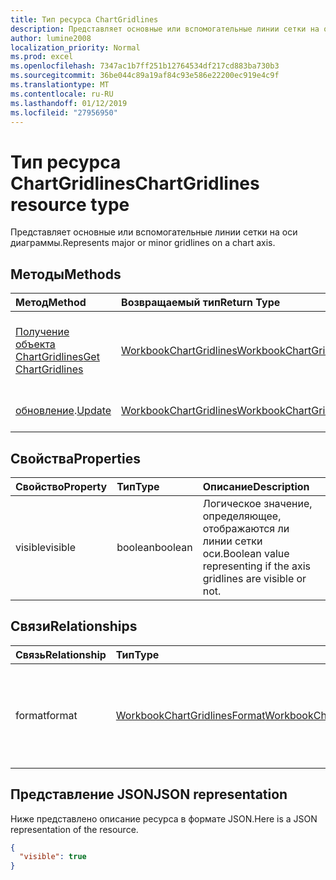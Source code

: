 ```yaml
---
title: Тип ресурса ChartGridlines
description: Представляет основные или вспомогательные линии сетки на оси диаграммы.
author: lumine2008
localization_priority: Normal
ms.prod: excel
ms.openlocfilehash: 7347ac1b7ff251b12764534df217cd883ba730b3
ms.sourcegitcommit: 36be044c89a19af84c93e586e22200ec919e4c9f
ms.translationtype: MT
ms.contentlocale: ru-RU
ms.lasthandoff: 01/12/2019
ms.locfileid: "27956950"
---
```

# <a name="chartgridlines-resource-type"></a><span data-ttu-id="d7c1d-103">Тип ресурса ChartGridlines</span><span class="sxs-lookup"><span data-stu-id="d7c1d-103">ChartGridlines resource type</span></span>

<span data-ttu-id="d7c1d-104">Представляет основные или вспомогательные линии сетки на оси диаграммы.</span><span class="sxs-lookup"><span data-stu-id="d7c1d-104">Represents major or minor gridlines on a chart axis.</span></span>


## <a name="methods"></a><span data-ttu-id="d7c1d-105">Методы</span><span class="sxs-lookup"><span data-stu-id="d7c1d-105">Methods</span></span>

| <span data-ttu-id="d7c1d-106">Метод</span><span class="sxs-lookup"><span data-stu-id="d7c1d-106">Method</span></span>           | <span data-ttu-id="d7c1d-107">Возвращаемый тип</span><span class="sxs-lookup"><span data-stu-id="d7c1d-107">Return Type</span></span>    |<span data-ttu-id="d7c1d-108">Описание</span><span class="sxs-lookup"><span data-stu-id="d7c1d-108">Description</span></span>|
|:---------------|:--------|:----------|
|[<span data-ttu-id="d7c1d-109">Получение объекта ChartGridlines</span><span class="sxs-lookup"><span data-stu-id="d7c1d-109">Get ChartGridlines</span></span>](../api/chartgridlines-get.md) | [<span data-ttu-id="d7c1d-110">WorkbookChartGridlines</span><span class="sxs-lookup"><span data-stu-id="d7c1d-110">WorkbookChartGridlines</span></span>](chartgridlines.md) |<span data-ttu-id="d7c1d-111">Чтение свойств и связей объекта chartGridlines.</span><span class="sxs-lookup"><span data-stu-id="d7c1d-111">Read properties and relationships of chartGridlines object.</span></span>|
|<span data-ttu-id="d7c1d-112">[обновление](../api/chartgridlines-update.md).</span><span class="sxs-lookup"><span data-stu-id="d7c1d-112">[Update](../api/chartgridlines-update.md)</span></span> | [<span data-ttu-id="d7c1d-113">WorkbookChartGridlines</span><span class="sxs-lookup"><span data-stu-id="d7c1d-113">WorkbookChartGridlines</span></span>](chartgridlines.md)    |<span data-ttu-id="d7c1d-114">Обновление объекта ChartGridlines.</span><span class="sxs-lookup"><span data-stu-id="d7c1d-114">Update ChartGridlines object.</span></span> |

## <a name="properties"></a><span data-ttu-id="d7c1d-115">Свойства</span><span class="sxs-lookup"><span data-stu-id="d7c1d-115">Properties</span></span>
| <span data-ttu-id="d7c1d-116">Свойство</span><span class="sxs-lookup"><span data-stu-id="d7c1d-116">Property</span></span>     | <span data-ttu-id="d7c1d-117">Тип</span><span class="sxs-lookup"><span data-stu-id="d7c1d-117">Type</span></span>   |<span data-ttu-id="d7c1d-118">Описание</span><span class="sxs-lookup"><span data-stu-id="d7c1d-118">Description</span></span>|
|:---------------|:--------|:----------|
|<span data-ttu-id="d7c1d-119">visible</span><span class="sxs-lookup"><span data-stu-id="d7c1d-119">visible</span></span>|<span data-ttu-id="d7c1d-120">boolean</span><span class="sxs-lookup"><span data-stu-id="d7c1d-120">boolean</span></span>|<span data-ttu-id="d7c1d-121">Логическое значение, определяющее, отображаются ли линии сетки оси.</span><span class="sxs-lookup"><span data-stu-id="d7c1d-121">Boolean value representing if the axis gridlines are visible or not.</span></span>|

## <a name="relationships"></a><span data-ttu-id="d7c1d-122">Связи</span><span class="sxs-lookup"><span data-stu-id="d7c1d-122">Relationships</span></span>
| <span data-ttu-id="d7c1d-123">Связь</span><span class="sxs-lookup"><span data-stu-id="d7c1d-123">Relationship</span></span> | <span data-ttu-id="d7c1d-124">Тип</span><span class="sxs-lookup"><span data-stu-id="d7c1d-124">Type</span></span>   |<span data-ttu-id="d7c1d-125">Описание</span><span class="sxs-lookup"><span data-stu-id="d7c1d-125">Description</span></span>|
|:---------------|:--------|:----------|
|<span data-ttu-id="d7c1d-126">format</span><span class="sxs-lookup"><span data-stu-id="d7c1d-126">format</span></span>|[<span data-ttu-id="d7c1d-127">WorkbookChartGridlinesFormat</span><span class="sxs-lookup"><span data-stu-id="d7c1d-127">WorkbookChartGridlinesFormat</span></span>](chartgridlinesformat.md)|<span data-ttu-id="d7c1d-p101">Представляет форматирование линий сетки диаграммы. Только для чтения.</span><span class="sxs-lookup"><span data-stu-id="d7c1d-p101">Represents the formatting of chart gridlines. Read-only.</span></span>|

## <a name="json-representation"></a><span data-ttu-id="d7c1d-130">Представление JSON</span><span class="sxs-lookup"><span data-stu-id="d7c1d-130">JSON representation</span></span>

<span data-ttu-id="d7c1d-131">Ниже представлено описание ресурса в формате JSON.</span><span class="sxs-lookup"><span data-stu-id="d7c1d-131">Here is a JSON representation of the resource.</span></span>

<!-- {
  "blockType": "resource",
  "baseType": "microsoft.graph.entity",
  "optionalProperties": [

  ],
  "@odata.type": "microsoft.graph.workbookChartGridlines"
}-->

```json
{
  "visible": true
}

```

<!-- uuid: 8fcb5dbc-d5aa-4681-8e31-b001d5168d79
2015-10-25 14:57:30 UTC -->
<!-- {
  "type": "#page.annotation",
  "description": "ChartGridlines resource",
  "keywords": "",
  "section": "documentation",
  "tocPath": ""
}-->
